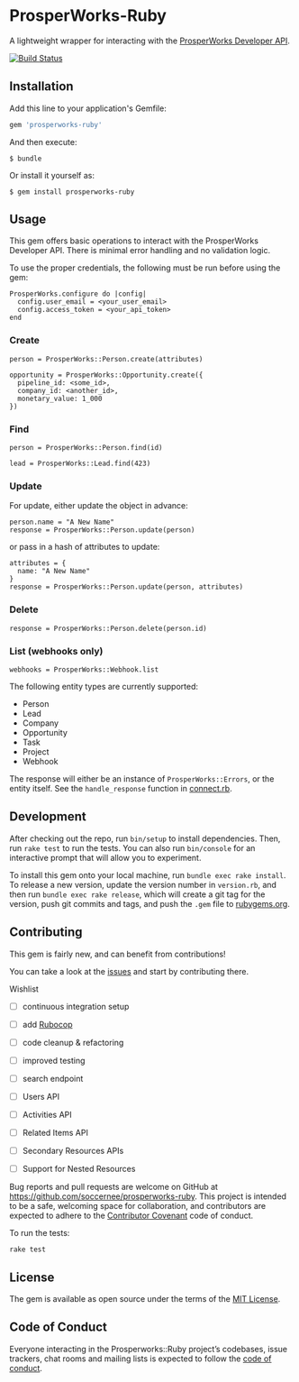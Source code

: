 # ProsperWorks-Ruby

A lightweight wrapper for interacting with the [ProsperWorks Developer API](https://www.prosperworks.com/developer_api).

[![Build Status](https://travis-ci.org/soccernee/prosperworks-ruby.svg?branch=master)](https://travis-ci.org/soccernee/prosperworks-ruby)

## Installation

Add this line to your application's Gemfile:

```ruby
gem 'prosperworks-ruby'
```

And then execute:

    $ bundle

Or install it yourself as:

    $ gem install prosperworks-ruby

## Usage

This gem offers basic operations to interact with the ProsperWorks Developer API. There is minimal error handling and no validation logic.

To use the proper credentials, the following must be run before using the gem:

```
ProsperWorks.configure do |config|
  config.user_email = <your_user_email>
  config.access_token = <your_api_token>
end
```

### Create

```
person = ProsperWorks::Person.create(attributes)

opportunity = ProsperWorks::Opportunity.create({
  pipeline_id: <some_id>,
  company_id: <another_id>,
  monetary_value: 1_000
})

```

### Find

```
person = ProsperWorks::Person.find(id)

lead = ProsperWorks::Lead.find(423)
```

### Update

For update, either update the object in advance:

```
person.name = "A New Name"
response = ProsperWorks::Person.update(person)
```

or pass in a hash of attributes to update:

```
attributes = {
  name: "A New Name"
}
response = ProsperWorks::Person.update(person, attributes)

```

### Delete

```
response = ProsperWorks::Person.delete(person.id)

```

### List (webhooks only)

```
webhooks = ProsperWorks::Webhook.list
```

The following entity types are currently supported:
* Person
* Lead
* Company
* Opportunity
* Task
* Project
* Webhook

The response will either be an instance of `ProsperWorks::Errors`, or the entity itself. See the `handle_response` function in [connect.rb](lib/prosperworks/api_operations/connect.rb).

## Development

After checking out the repo, run `bin/setup` to install dependencies. Then, run `rake test` to run the tests. You can also run `bin/console` for an interactive prompt that will allow you to experiment.

To install this gem onto your local machine, run `bundle exec rake install`. To release a new version, update the version number in `version.rb`, and then run `bundle exec rake release`, which will create a git tag for the version, push git commits and tags, and push the `.gem` file to [rubygems.org](https://rubygems.org).

## Contributing

This gem is fairly new, and can benefit from contributions!

You can take a look at the [issues](https://github.com/soccernee/prosperworks-ruby/issues) and start by contributing there.

Wishlist
- [ ] continuous integration setup
- [ ] add [Rubocop](https://github.com/bbatsov/rubocop)
- [ ] code cleanup & refactoring
- [ ] improved testing
- [ ] search endpoint
- [ ] Users API
- [ ] Activities API
- [ ] Related Items API
- [ ] Secondary Resources APIs
- [ ] Support for Nested Resources


Bug reports and pull requests are welcome on GitHub at https://github.com/soccernee/prosperworks-ruby. This project is intended to be a safe, welcoming space for collaboration, and contributors are expected to adhere to the [Contributor Covenant](http://contributor-covenant.org) code of conduct.

To run the tests:
```
rake test
```

## License

The gem is available as open source under the terms of the [MIT License](http://opensource.org/licenses/MIT).

## Code of Conduct

Everyone interacting in the Prosperworks::Ruby project’s codebases, issue trackers, chat rooms and mailing lists is expected to follow the [code of conduct](https://github.com/soccernee/prosperworks-ruby/blob/master/CODE_OF_CONDUCT.md).
